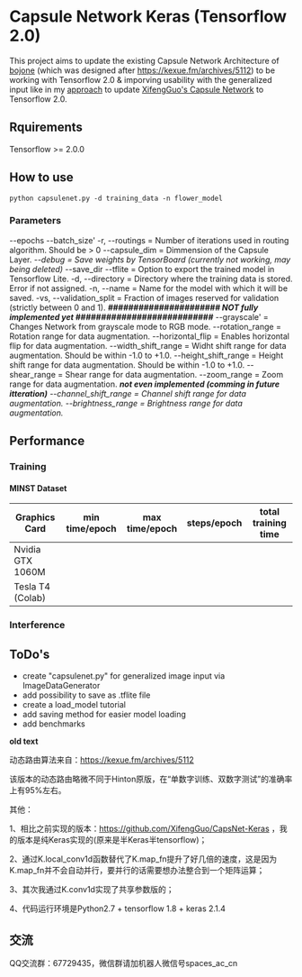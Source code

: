 # Capsule Network Keras (Tensorflow 2.0)

This project aims to update the existing Capsule Network Architecture of [bojone](https://github.com/bojone/Capsule) (which was designed after https://kexue.fm/archives/5112) to be working with Tensorflow 2.0 & imporving usability with the generalized input like in my [approach](https://github.com/TheLastFrame/CapsNet-Keras/) to update [XifengGuo's Capsule Network](https://github.com/XifengGuo/CapsNet-Keras/) to Tensorflow 2.0.

## Rquirements
Tensorflow >= 2.0.0

## How to use 
```console
python capsulenet.py -d training_data -n flower_model 
```
### Parameters
--epochs
--batch_size'
-r, --routings = Number of iterations used in routing algorithm. Should be > 0
--capsule_dim = Dimmension of the Capsule Layer.
*--debug = Save weights by TensorBoard (currently not working, may being deleted)*
--save_dir
--tflite = Option to export the trained model in Tensorflow Lite.
-d, --directory = Directory where the training data is stored. Error if not assigned.
-n, --name = Name for the model with which it will be saved.
-vs, --validation_split = Fraction of images reserved for validation (strictly between 0 and 1).
***###################### NOT fully implemented yet ###########################***
--grayscale' = Changes Network from grayscale mode to RGB mode.
--rotation_range = Rotation range for data augmentation.
--horizontal_flip = Enables horizontal flip for data augmentation.
--width_shift_range = Widht shift range for data augmentation. Should be within -1.0 to +1.0.
--height_shift_range = Height shift range for data augmentation. Should be within -1.0 to +1.0.
--shear_range = Shear range for data augmentation.
--zoom_range = Zoom range for data augmentation.
***not even implemented (comming in future itteration)***
*--channel_shift_range = Channel shift range for data augmentation.*
*--brightness_range = Brightness range for data augmentation.*

## Performance
### Training
#### MINST Dataset

|Graphics Card|min time/epoch|max time/epoch|steps/epoch|total training time|
|----------------|--------------|--------------|-----------|----------------|
|Nvidia GTX 1060M|
|Tesla T4 (Colab)

### Interference


## ToDo's
- create "capsulenet.py" for generalized image input via ImageDataGenerator
- add possibility to save as .tflite file
- create a load_model tutorial
- add saving method for easier model loading
- add benchmarks

**old text**

动态路由算法来自：https://kexue.fm/archives/5112

该版本的动态路由略微不同于Hinton原版，在“单数字训练、双数字测试”的准确率上有95%左右。

其他：

1、相比之前实现的版本：https://github.com/XifengGuo/CapsNet-Keras ，我的版本是纯Keras实现的(原来是半Keras半tensorflow)；

2、通过K.local_conv1d函数替代了K.map_fn提升了好几倍的速度，这是因为K.map_fn并不会自动并行，要并行的话需要想办法整合到一个矩阵运算；

3、其次我通过K.conv1d实现了共享参数版的；

4、代码运行环境是Python2.7 + tensorflow 1.8 + keras 2.1.4

## 交流
QQ交流群：67729435，微信群请加机器人微信号spaces_ac_cn
